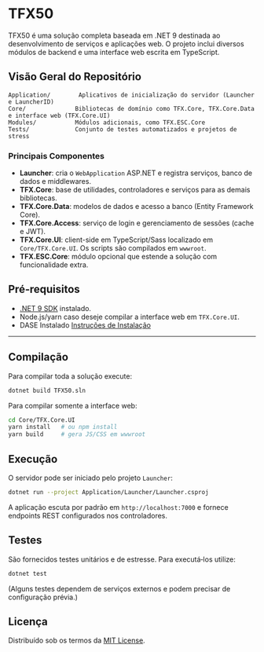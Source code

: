 # TFX50

TFX50 é uma solução completa baseada em .NET 9 destinada ao desenvolvimento de serviços e aplicações web. O projeto inclui diversos módulos de backend e uma interface web escrita em TypeScript.

## Visão Geral do Repositório

```
Application/        Aplicativos de inicialização do servidor (Launcher e LauncherID)
Core/              Bibliotecas de domínio como TFX.Core, TFX.Core.Data e interface web (TFX.Core.UI)
Modules/           Módulos adicionais, como TFX.ESC.Core
Tests/             Conjunto de testes automatizados e projetos de stress
```

### Principais Componentes

- **Launcher**: cria o `WebApplication` ASP.NET e registra serviços, banco de dados e middlewares.
- **TFX.Core**: base de utilidades, controladores e serviços para as demais bibliotecas.
- **TFX.Core.Data**: modelos de dados e acesso a banco (Entity Framework Core).
- **TFX.Core.Access**: serviço de login e gerenciamento de sessões (cache e JWT).
- **TFX.Core.UI**: client-side em TypeScript/Sass localizado em `Core/TFX.Core.UI`. Os scripts são compilados em `wwwroot`.
- **TFX.ESC.Core**: módulo opcional que estende a solução com funcionalidade extra.

## Pré‑requisitos

- [.NET 9 SDK](https://dotnet.microsoft.com/) instalado.
- Node.js/yarn caso deseje compilar a interface web em `TFX.Core.UI`.
- DASE Instalado [Instruções de Instalação](https://github.com/HermesSilva/TFX50/tree/main/DASE4VS.md)

---
## Compilação

Para compilar toda a solução execute:

```bash
dotnet build TFX50.sln
```

Para compilar somente a interface web:

```bash
cd Core/TFX.Core.UI
yarn install   # ou npm install
yarn build     # gera JS/CSS em wwwroot
```

## Execução

O servidor pode ser iniciado pelo projeto `Launcher`:

```bash
dotnet run --project Application/Launcher/Launcher.csproj
```

A aplicação escuta por padrão em `http://localhost:7000` e fornece endpoints REST configurados nos controladores.

## Testes

São fornecidos testes unitários e de estresse. Para executá‑los utilize:

```bash
dotnet test
```

(Alguns testes dependem de serviços externos e podem precisar de configuração prévia.)

## Licença

Distribuído sob os termos da [MIT License](LICENSE).
